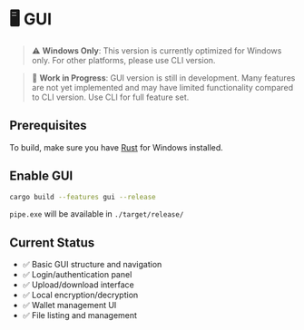 # 🖥️ GUI

> ⚠️ **Windows Only**: This version is currently optimized for Windows only. For other platforms, please use CLI version.

> 🚧 **Work in Progress**: GUI version is still in development. Many features are not yet implemented and may have limited functionality compared to CLI version. Use CLI for full feature set.

## Prerequisites
To build, make sure you have [Rust](https://www.rust-lang.org/tools/install) for Windows installed.

## Enable GUI
```bash
cargo build --features gui --release
```
`pipe.exe` will be available in `./target/release/`

## Current Status
- ✅ Basic GUI structure and navigation
- ✅ Login/authentication panel
- ✅ Upload/download interface
- ✅ Local encryption/decryption
- ✅ Wallet management UI
- ✅ File listing and management

##